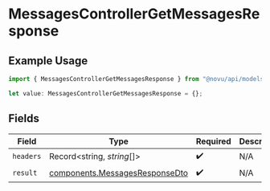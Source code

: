 # MessagesControllerGetMessagesResponse

## Example Usage

```typescript
import { MessagesControllerGetMessagesResponse } from "@novu/api/models/operations";

let value: MessagesControllerGetMessagesResponse = {};
```

## Fields

| Field                                                                            | Type                                                                             | Required                                                                         | Description                                                                      |
| -------------------------------------------------------------------------------- | -------------------------------------------------------------------------------- | -------------------------------------------------------------------------------- | -------------------------------------------------------------------------------- |
| `headers`                                                                        | Record<string, *string*[]>                                                       | :heavy_check_mark:                                                               | N/A                                                                              |
| `result`                                                                         | [components.MessagesResponseDto](../../models/components/messagesresponsedto.md) | :heavy_check_mark:                                                               | N/A                                                                              |